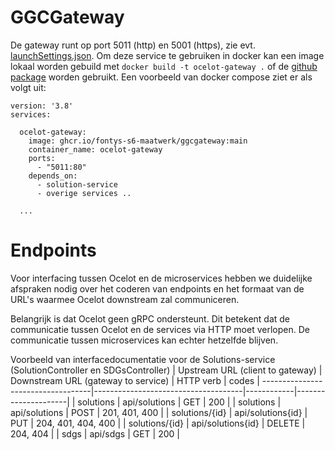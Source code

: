# GGCGateway
De gateway runt op port 5011 (http) en 5001 (https), zie evt. [launchSettings.json](https://github.com/Fontys-S6-maatwerk/GGCGateway/blob/main/GGCGateway/Properties/launchSettings.json). Om deze service te gebruiken in docker kan een image lokaal worden gebuild met `docker build -t ocelot-gateway .` of de [github package](https://github.com/orgs/Fontys-S6-maatwerk/packages?repo_name=GGCGateway) worden gebruikt. 
Een voorbeeld van docker compose ziet er als volgt uit:

```
version: '3.8'
services:

  ocelot-gateway:
    image: ghcr.io/fontys-s6-maatwerk/ggcgateway:main
    container_name: ocelot-gateway
    ports:
      - "5011:80"
    depends_on:
      - solution-service
      - overige services ..
      
  ...
```

# Endpoints
Voor interfacing tussen Ocelot en de microservices hebben we duidelijke afspraken nodig over het coderen van endpoints en het formaat van de URL's waarmee Ocelot downstream zal communiceren. 

Belangrijk is dat Ocelot geen gRPC ondersteunt. Dit betekent dat de communicatie tussen Ocelot en de services via HTTP moet verlopen. De communicatie tussen microservices kan echter hetzelfde blijven. 

Voorbeeld van interfacedocumentatie voor de Solutions-service (SolutionController en SDGsController) 
| Upstream URL (client to gateway) | Downstream URL (gateway to service) | HTTP verb  | codes               |
-----------------------------------|-------------------------------------|------------|---------------------|
| solutions                        | api/solutions                       | GET        | 200                 |
| solutions                        | api/solutions                       | POST       | 201, 401, 400       |
| solutions/{id}                   | api/solutions{id}                   | PUT        | 204, 401, 404, 400  |
| solutions/{id}                   | api/solutions{id}                   | DELETE     | 204, 404            |
| sdgs                             | api/sdgs                            | GET        | 200                 |
